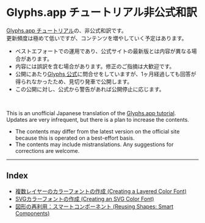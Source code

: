 # Glyphs.app チュートリアル非公式和訳

[Glyphs.app チュートリアル](https://glyphsapp.com/learn)の、非公式和訳です。  
更新頻度は極めて低いですが、コンテンツを増やしていく予定はあります。

* ベストエフォートでの運用であり、公式サイトの最新版とは内容が異なる場合があります。
* 内容には誤訳を含む場合があります。修正のご指摘は大歓迎です。
* 公開にあたり[Glyphs 公式](https://glyphsapp.com)に問合せをしていますが、1ヶ月経過しても回答が得られなかったため、見切り発車で公開します。
* この公開に対し、公式から警告があれば公開停止に応じます。

<br />

This is an unofficial Japanese translation of the [Glyphs.app tutorial](https://glyphsapp.com/learn).  
Updates are very infrequent, but there is a plan to increase the contents.

* The contents may differ from the latest version on the official site because this is operated on a best-effort basis.
* The contents may include mistranslations. Any suggestions for corrections are welcome.

******

## Index

* [複数レイヤーのカラーフォントの作成 (Creating a Layered Color Font)](https://github.com/Gutenberg-Labo/Glyphs-Tutorials-JP-unofficial/blob/main/MDs/creating-a-layered-color-font.md)
* [SVGカラーフォントの作成 (Creating an SVG Color Font)](https://github.com/Gutenberg-Labo/Glyphs-Tutorials-JP-unofficial/blob/main/MDs/creating-an-svg-color-font.md)
* [図形の再利用：スマートコンポーネント (Reusing Shapes: Smart Components)](https://github.com/Gutenberg-Labo/Glyphs-Tutorials-JP-unofficial/blob/main/MDs/smart-components.md)
